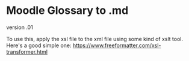 # Moodle Glossary to .md

version .01

To use this, apply the xsl file to the xml file using 
some kind of xslt tool. Here's a good simple one:
https://www.freeformatter.com/xsl-transformer.html